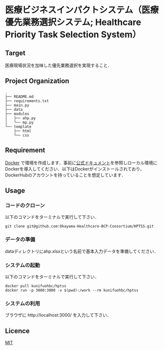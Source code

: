 # 医療ビジネスインパクトシステム（医療優先業務選択システム; Healthcare Priority Task Selection System）

## Target

医療現場状況を加味した優先業務選択を実現すること．

## Project Organization

    .
    ├── README.md
    ├── requirements.txt
    ├── main.py
    ├── data
    ├── modules
    │   ├── ahp.py
    │   └── mp.py
    └── template
        ├── html
        └── css

## Requirement

[Docker](https://www.docker.com/) で環境を作成します．事前に[公式ドキュメント](https://docs.docker.com/)を参照しローカル環境にDockerを導入してください．以下はDockerがインストールされており，DockerHubのアカウントを持っていることを想定しています．

## Usage

### コードのクローン

以下のコマンドをターミナルで実行して下さい．
```shell
git clone git@github.com:Okayama-Healthcare-BCP-Consortium/HPTSS.git
```

### データの準備

dataディレクトリにahp.xlsxという名前で基本入力データを準備してください．

### システムの起動

以下のコマンドをターミナルで実行して下さい．
```shell
docker pull kunifuohbc/hptss
docker run -p 3000:3000 -v $(pwd):/work --rm kunifuohbc/hptss
```

### システムの利用

ブラウザに http://localhost:3000/ を入力して下さい．

## Licence

[MIT](https://github.com/tcnksm/tool/blob/master/LICENCE)
